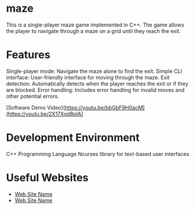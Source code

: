 # maze
This is a single-player maze game implemented in C++. The game allows the player to navigate through a maze on a grid until they reach the exit.

# Features
Single-player mode: Navigate the maze alone to find the exit.
Simple CLI interface: User-friendly interface for moving through the maze.
Exit detection: Automatically detects when the player reaches the exit or if they are blocked.
Error handling: Includes error handling for invalid moves and other potential errors.

[Software Demo Video](https://youtu.be/bbGbF9H0acM](https://youtu.be/2X17Xod8plA)

# Development Environment
C++ Programming Language
Ncurses library for text-based user interfaces

# Useful Websites
* [Web Site Name](http://url.link.goes.here)
* [Web Site Name](http://url.link.goes.here)
